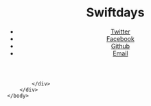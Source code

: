 <html>
	<head>
		<title>Swiftdays</title>
		<meta http-equiv="content-type" content="text/html; charset=utf-8" />
		<meta name="description" content="" />
		<meta name="keywords" content="" />
		<!--[if lte IE 8]><script src="css/ie/html5shiv.js"></script><![endif]-->
		<script src="js/skel.min.js"></script>
		<script src="js/init.js"></script>
		<noscript>
			<link rel="stylesheet" href="css/skel.css" />
			<link rel="stylesheet" href="css/style.css" />
			<link rel="stylesheet" href="css/style-wide.css" />
			<link rel="stylesheet" href="css/style-noscript.css" />
		</noscript>
		<!--[if lte IE 9]><link rel="stylesheet" href="css/ie/v9.css" /><![endif]-->
		<!--[if lte IE 8]><link rel="stylesheet" href="css/ie/v8.css" /><![endif]-->
	</head>
	<body class="loading">
		<div id="wrapper">
			<div id="bg"></div>
			<div id="overlay"></div>
			<div id="main">
					<header id="header">
						<h1>Swiftdays</h1>
						<nav>
							<ul>
								<li><a href="https://twitter.com/pinlvlc" class="fa fa-twitter"><span>Twitter</span></a></li>
								<li><a href="https://www.facebook.com/profile.php?id=100038647444637" class="fa fa-facebook"><span>Facebook</span></a></li>
								<li><a href="https://github.com/swiftdays" class="fa fa-github"><span>Github</span></a></li>
								<li><a href="mailto:master@swiftdays.com" class="fa fa-envelope-o"><span>Email</span></a></li>
							</ul>
						</nav>
					</header>

			</div>
		</div>
	</body>
</html>
